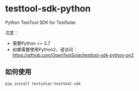 # testtool-sdk-python
Python TestTool SDK for TestSolar

注意：

- 需要Python >= 3.7
- 如果需要使用Python2，请访问：https://github.com/OpenTestSolar/testtool-sdk-python-py2

## 如何使用

```shell
pip install testsolar-testtool-sdk
```
